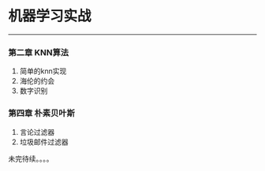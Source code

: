 # 机器学习实战

***
### 第二章 KNN算法

 1. 简单的knn实现
 2. 海伦的约会
 3. 数字识别

### 第四章 朴素贝叶斯
1. 言论过滤器
2. 垃圾邮件过滤器

未完待续。。。。